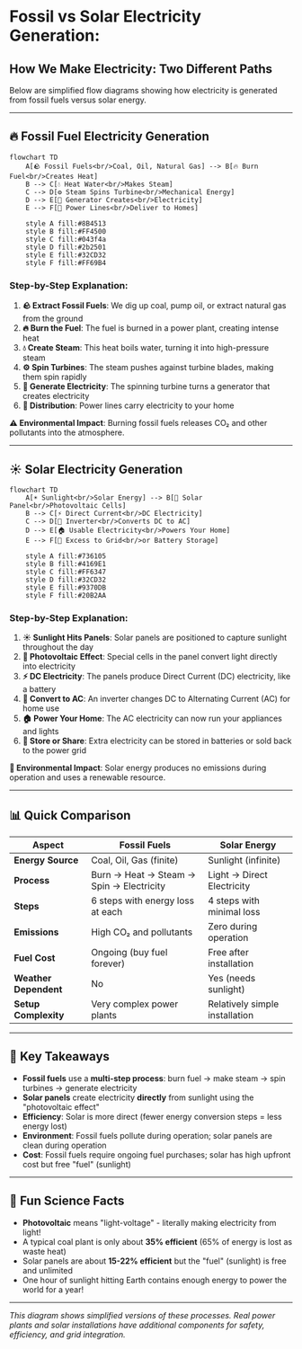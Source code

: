 # Fossil vs Solar Electricity Generation: 

## How We Make Electricity: Two Different Paths

Below are simplified flow diagrams showing how electricity is generated from fossil fuels versus solar energy.

---

## 🔥 Fossil Fuel Electricity Generation

```mermaid
flowchart TD
    A[🪨 Fossil Fuels<br/>Coal, Oil, Natural Gas] --> B[🔥 Burn Fuel<br/>Creates Heat]
    B --> C[💧 Heat Water<br/>Makes Steam]
    C --> D[⚙️ Steam Spins Turbine<br/>Mechanical Energy]
    D --> E[🔌 Generator Creates<br/>Electricity]
    E --> F[📡 Power Lines<br/>Deliver to Homes]
    
    style A fill:#8B4513
    style B fill:#FF4500
    style C fill:#043f4a
    style D fill:#2b2501
    style E fill:#32CD32
    style F fill:#FF69B4
```

### Step-by-Step Explanation:

1. **🪨 Extract Fossil Fuels**: We dig up coal, pump oil, or extract natural gas from the ground
2. **🔥 Burn the Fuel**: The fuel is burned in a power plant, creating intense heat
3. **💧 Create Steam**: This heat boils water, turning it into high-pressure steam
4. **⚙️ Spin Turbines**: The steam pushes against turbine blades, making them spin rapidly
5. **🔌 Generate Electricity**: The spinning turbine turns a generator that creates electricity
6. **📡 Distribution**: Power lines carry electricity to your home

**⚠️ Environmental Impact**: Burning fossil fuels releases CO₂ and other pollutants into the atmosphere.

---

## ☀️ Solar Electricity Generation

```mermaid
flowchart TD
    A[☀️ Sunlight<br/>Solar Energy] --> B[🔷 Solar Panel<br/>Photovoltaic Cells]
    B --> C[⚡ Direct Current<br/>DC Electricity]
    C --> D[🔄 Inverter<br/>Converts DC to AC]
    D --> E[🏠 Usable Electricity<br/>Powers Your Home]
    E --> F[🔋 Excess to Grid<br/>or Battery Storage]
    
    style A fill:#736105
    style B fill:#4169E1
    style C fill:#FF6347
    style D fill:#32CD32
    style E fill:#9370DB
    style F fill:#20B2AA
```

### Step-by-Step Explanation:

1. **☀️ Sunlight Hits Panels**: Solar panels are positioned to capture sunlight throughout the day
2. **🔷 Photovoltaic Effect**: Special cells in the panel convert light directly into electricity
3. **⚡ DC Electricity**: The panels produce Direct Current (DC) electricity, like a battery
4. **🔄 Convert to AC**: An inverter changes DC to Alternating Current (AC) for home use
5. **🏠 Power Your Home**: The AC electricity can now run your appliances and lights
6. **🔋 Store or Share**: Extra electricity can be stored in batteries or sold back to the power grid

**🌱 Environmental Impact**: Solar energy produces no emissions during operation and uses a renewable resource.

---

## 📊 Quick Comparison

| Aspect | Fossil Fuels | Solar Energy |
|--------|-------------|--------------|
| **Energy Source** | Coal, Oil, Gas (finite) | Sunlight (infinite) |
| **Process** | Burn → Heat → Steam → Spin → Electricity | Light → Direct Electricity |
| **Steps** | 6 steps with energy loss at each | 4 steps with minimal loss |
| **Emissions** | High CO₂ and pollutants | Zero during operation |
| **Fuel Cost** | Ongoing (buy fuel forever) | Free after installation |
| **Weather Dependent** | No | Yes (needs sunlight) |
| **Setup Complexity** | Very complex power plants | Relatively simple installation |

---

## 🤔 Key Takeaways

- **Fossil fuels** use a **multi-step process**: burn fuel → make steam → spin turbines → generate electricity
- **Solar panels** create electricity **directly** from sunlight using the "photovoltaic effect"
- **Efficiency**: Solar is more direct (fewer energy conversion steps = less energy lost)
- **Environment**: Fossil fuels pollute during operation; solar panels are clean during operation
- **Cost**: Fossil fuels require ongoing fuel purchases; solar has high upfront cost but free "fuel" (sunlight)

---

## 🔬 Fun Science Facts

- **Photovoltaic** means "light-voltage" - literally making electricity from light!
- A typical coal plant is only about **35% efficient** (65% of energy is lost as waste heat)
- Solar panels are about **15-22% efficient** but the "fuel" (sunlight) is free and unlimited
- One hour of sunlight hitting Earth contains enough energy to power the world for a year!

---

*This diagram shows simplified versions of these processes. Real power plants and solar installations have additional components for safety, efficiency, and grid integration.*
